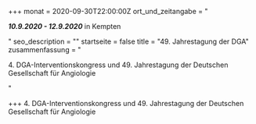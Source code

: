 +++
monat = 2020-09-30T22:00:00Z
ort_und_zeitangabe = "<p><strong><em>10.9.2020 - 12.9.2020</em></strong> in Kempten</p>"
seo_description = ""
startseite = false
title = "49. Jahrestagung der DGA"
zusammenfassung = "<p>4. DGA-Interventionskongress und 49. Jahrestagung der Deutschen Gesellschaft für Angiologie</p>"

+++
4\. DGA-Interventionskongress und 49. Jahrestagung der Deutschen Gesellschaft für Angiologie
